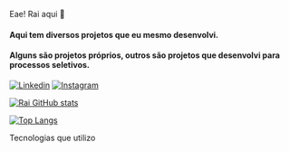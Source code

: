 Eae! Rai aqui 🤙
#### Aqui tem diversos projetos que eu mesmo desenvolvi.
#### Alguns são projetos próprios, outros são projetos que desenvolvi para processos seletivos. 

[![Linkedin](https://img.shields.io/badge/LinkedIn-0077B5?style=for-the-badge&logo=linkedin&logoColor=white)](www.linkedin.com/in/raimundo-mendess)
[![Instagram](https://img.shields.io/badge/Instagram-E4405F?style=for-the-badge&logo=instagram&logoColor=white)](https://www.instagram.com/raimcn/)

[![Rai GitHub stats](https://github-readme-stats.vercel.app/api?username=Raimcn&theme=radical)](https://github.com/Raimcn/github-readme-stats)


[![Top Langs](https://github-readme-stats.vercel.app/api/top-langs/?username=anuraghazra&layout=compact)](https://github.com/anuraghazra/github-readme-stats)

Tecnologias que utilizo
<div style="display: inline_block"><br/>
<img align="center" alt=html5 src="https://img.shields.io/badge/HTML5-E34F26?style=for-the-badge&logo=html5&logoColor=white%22/%3E
<img align="center" alt=css src="https://img.shields.io/badge/CSS3-1572B6?style=for-the-badge&logo=css3&logoColor=white%22/%3E
</div><br/>
Sou graduado em Marketing, atualmente moro em Portugal e já tem um tempo que busco expandir meus conhecimentos e a área de TI tem sido uma paixão desde então. Tenho como objetivo me desenvolver na área e espero que goste dos projetos que você irá ver por aqui!!
